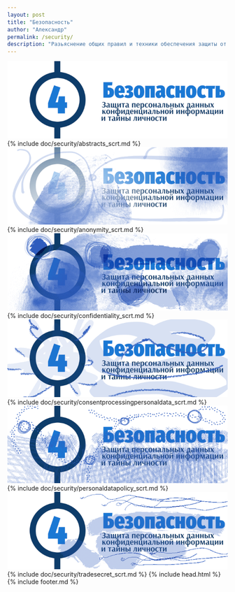 ```yaml
---
layout: post
title: "Безопасность"
author: "Александр"
permalink: /security/
description: "Разьяснение общих правил и техники обеспечения защиты от третьих лиц частной жизни, личности и тайны клииентов"
---
```


![Введение в безопасную психотерапию](/_img/4.png)
{% include doc/security/abstracts_scrt.md %}
![Анонимность психотерапии](/_img/4-1.png)
{% include doc/security/anonymity_scrt.md %}
![Конфиденциальность психотеапии](/_img/4-2.png)
{% include doc/security/confidentiality_scrt.md %}
![Согласие на обработку персональных данных в психотерапии](/_img/4-3.png)
{% include doc/security/consentprocessingpersonaldata_scrt.md %}
![Политика обрабобтки персональных данных в психотерапии](/_img/4-4.png)
{% include doc/security/personaldatapolicy_scrt.md %}
![Коммерческкая тайна третьих лиц в психотерапии](/_img/4-5.png)
{% include doc/security/tradesecret_scrt.md %}
{% include head.html %}
{% include footer.md %}
